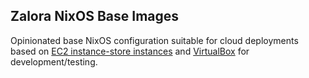## Zalora NixOS Base Images

Opinionated base NixOS configuration suitable for cloud deployments
based on [EC2 instance-store instances](env-ec2.nix)
and [VirtualBox](env-virtualbox.nix) for development/testing.
